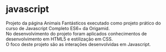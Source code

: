 # javascript
 Projeto da página Animais Fantásticos executado como projeto prático do curso de Javascript Completo ES6+ da Origamid.<br>
 No desenvolvimento do projeto foram aplicados conhecimentos de desenvolvimento em HTML5 e estilização em CSS.<br>
 O foco deste projeto são as interações desenvolvidas em Javascript.
